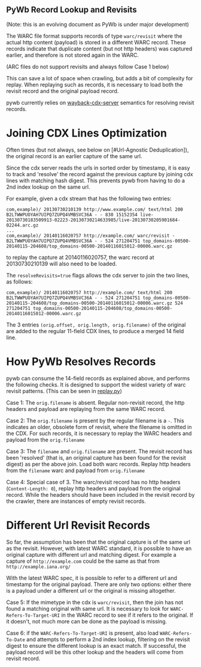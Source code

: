 PyWb Record Lookup and Revisits
-------------------------------

(Note: this is an evolving document as PyWb is under major development)


The WARC file format supports records of type `warc/revisit` where the actual http content (payload) is stored in a different WARC record. These records indicate that duplicate content (but not http headers) was captured earlier, and therefore is not stored again in the WARC.

(ARC files do not support revisits and always follow Case 1 below)

This can save a lot of space when crawling, but adds a bit of complexity for replay.
When replaying such as records, it is necessary to load both the revisit record and the original payload record.

pywb currently relies on [wayback-cdx-server][1] semantics for resolving revisit records.

Joining CDX Lines Optimization
==============================

Often times (but not always, see below on [#Url-Agnostic Deduplication]), the original record is an earlier capture of the same url.

Since the cdx server reads the urls in sorted order by timestamp, it is easy to track and 'resolve' the record against the previous capture by joining cdx lines with matching hash digest.
This prevents pywb from having to do a 2nd index lookup on the same url.

For example, given a cdx stream that has the following two entries:

```
com,example)/ 20130730210139 http://www.example.com/ text/html 200 B2LTWWPUOYAH7UIPQ7ZUPQ4VMBSVC36A - - 830 15152354 live-20130730183509913-02223-20130730214633985/live-20130730205901684-02244.arc.gz
...
com,example)/ 20140116020757 http://example.com/ warc/revisit - B2LTWWPUOYAH7UIPQ7ZUPQ4VMBSVC36A - - 524 271204751 top_domains-00500-20140115-204608/top_domains-00500-20140116015012-00006.warc.gz
```

to replay the capture at 20140116020757, the warc record at 20130730210139 will also need to be loaded.

The `resolveRevisits=true` flags allows the cdx server to join the two lines, as follows:

```
com,example)/ 20140116020757 http://example.com/ text/html 200 B2LTWWPUOYAH7UIPQ7ZUPQ4VMBSVC36A - - 524 271204751 top_domains-00500-20140115-204608/top_domains-00500-20140116015012-00006.warc.gz 524 271204751 top_domains-00500-20140115-204608/top_domains-00500-20140116015012-00006.warc.gz
```

The 3 entries `(orig.offset, orig.length, orig.filename)` of the original are added to the regular 11-field CDX lines, to produce a merged 14 field line.

How PyWb Resolves Records
=========================

pywb can consume the 14-field records as explained above, and performs the following checks.
It is designed to support the widest variety of warc revisit patterns.
(This can be seen in [replay.py][2])


Case 1: The `orig.filename` is absent. Regular non-revisit record, the http headers and payload are replaying from the same WARC record.

Case 2: The `orig.filename` is present by the regular filename is a `-`. This indicates an older, obsolete form of revisit, where the filename is omitted in the CDX. For such records, it is necessary to replay
the WARC headers and payload from the `orig.filename`

Case 3: The `filename` and `orig.filename` are present. The revisit record has been 'resolved' (that is, an original capture has been found for the revisit digest) as per the above join. Load both warc records.
Replay http headers from the `filename` warc and payload from `orig.filename`

Case 4: Special case of 3. The warc/revisit record has no http headers (`Content-Length: 0`), replay http headers and payload from the original record. While the headers should have been included in the revisit record by the crawler, there are instances of empty revisit records.

Different Url Revisit Records
============================

So far, the assumption has been that the original capture is of the same url as the revisit.
However, with latest WARC standard, it is possible to have an original capture with different url and matching digest. For example a capture of `http://example.com` could be the same as that from `http://example.iana.org/`

With the latest WARC spec, it is possible to refer to a different url and timestamp for the original payload.
There are only two options: either there is a payload under a different url or the original is missing altogether.

Case 5: If the mimetype in the cdx is `warc/revisit`, then the join has not found a matching original with same url. It is necessary to look for `WARC-Refers-To-Target-URI` in the WARC record to see if it refers to the original. If it doesn't, not much more can be done as the payload is missing.

Case 6: if the `WARC-Refers-To-Target-URI` is present, also load `WARC-Refers-To-Date` and attempts to perform a 2nd index lookup, filtering on the revisit digest to ensure the different lookup is an exact match. If successful, the payload record will be this other lookup and the headers will come from revisit record.


[1]: https://github.com/internetarchive/wayback/tree/master/wayback-cdx-server
[2]: https://github.com/ikreymer/pywb/blob/master/pywb/replay.py